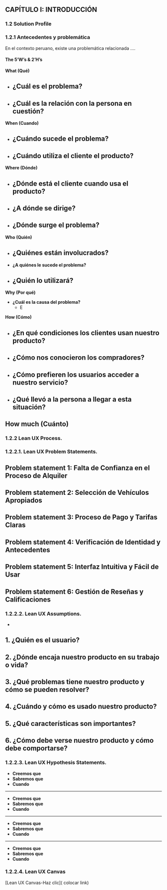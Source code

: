 ## CAPÍTULO I: INTRODUCCIÓN 

### **1.2 Solution Profile**
### **1.2.1 Antecedentes y problemática**
En el contexto peruano, existe una problemática relacionada ....

#### The 5’W’s & 2’H’s

**What (Qué)** 
- **¿Cuál es el problema?**
  - 

- **¿Cuál es la relación con la persona en cuestión?**
  - 

**When (Cuando)** 
- **¿Cuándo sucede el problema?**
  - 
- **¿Cuándo utiliza el cliente el producto?**
  - 

**Where (Dónde)** 
- **¿Dónde está el cliente cuando usa el producto?**
  - 

- **¿A dónde se dirige?**
  - 

- **¿Dónde surge el problema?**
  - 

**Who (Quién)** 
- **¿Quiénes están involucrados?**
  - 

- **¿A quiénes le sucede el problema?**
  

- **¿Quién lo utilizará?**
  - 

**Why (Por qué)** 
- **¿Cuál es la causa del problema?**
  - E

**How (Cómo)** 
- **¿En qué condiciones los clientes usan nuestro producto?**
  - 

- **¿Cómo nos conocieron los compradores?**
  - 

- **¿Cómo prefieren los usuarios acceder a nuestro servicio?**
  - 

- **¿Qué llevó a la persona a llegar a esta situación?**
  - 

**How much (Cuánto)** 
- 



### **1.2.2 Lean UX Process.**
### **1.2.2.1. Lean UX Problem Statements.**
**Problem statement 1: Falta de Confianza en el Proceso de Alquiler**
- 

**Problem statement 2: Selección de Vehículos Apropiados**
- 

**Problem statement 3: Proceso de Pago y Tarifas Claras**
- 

**Problem statement 4: Verificación de Identidad y Antecedentes**
- 

**Problem statement 5: Interfaz Intuitiva y Fácil de Usar**
- 

**Problem statement 6: Gestión de Reseñas y Calificaciones**
- 

### **1.2.2.2. Lean UX Assumptions.**
- 


**1. ¿Quién es el usuario?**
- 

**2. ¿Dónde encaja nuestro producto en su trabajo o vida?**
- 

**3. ¿Qué problemas tiene nuestro producto y cómo se pueden resolver?**
- 
**4. ¿Cuándo y cómo es usado nuestro producto?**
- 

**5. ¿Qué características son importantes?**
- 

**6. ¿Cómo debe verse nuestro producto y cómo debe comportarse?**
- 

### **1.2.2.3. Lean UX Hypothesis Statements.**

- **Creemos que** 
- **Sabremos que** 
- **Cuando** 

***
- **Creemos que** 
- **Sabremos que**
- **Cuando** 

***
- **Creemos que** 
- **Sabremos que**
- **Cuando** 

***
- **Creemos que** 
- **Sabremos que** 
- **Cuando** 

### **1.2.2.4. Lean UX Canvas**

[Lean UX Canvas-Haz clic]( colocar link)

